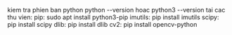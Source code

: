 kiem tra phien ban python
    python --version hoac python3 --version
tai cac thu vien:
    pip: sudo apt install python3-pip
    imutils: pip install imutils
    scipy: pip install scipy
    dlib: pip install dlib
    cv2: pip install opencv-python


    


